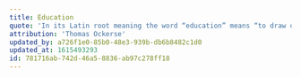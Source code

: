 ```yaml
---
title: Education
quote: 'In its Latin root meaning the word “education” means “to draw out.” Contrary to Aristotle, who considered the individual born “empty” into which knowledge must be “poured,” Plato understood education as a process that “draws out” what is already within. Plato’s perspective reflects a sense of wholeness, wherein the function of education helps to unfold one’s capacity to perceive the essential.'
attribution: 'Thomas Ockerse'
updated_by: a726f1e0-85b0-48e3-939b-db6b8482c1d0
updated_at: 1615493293
id: 781716ab-742d-46a5-8836-ab97c278ff18
---
```

